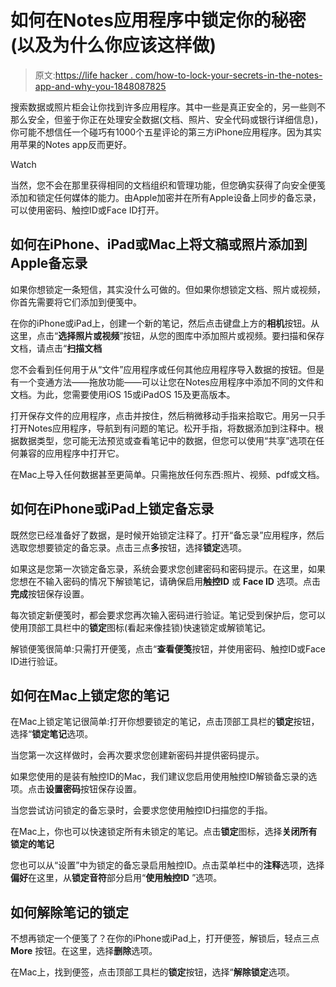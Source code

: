 # 如何在Notes应用程序中锁定你的秘密(以及为什么你应该这样做)

> 原文:[https://life hacker . com/how-to-lock-your-secrets-in-the-notes-app-and-why-you-1848087825](https://lifehacker.com/how-to-lock-your-secrets-in-the-notes-app-and-why-you-1848087825)

搜索数据或照片柜会让你找到许多应用程序。其中一些是真正安全的，另一些则不那么安全，但鉴于你正在处理安全数据(文档、照片、安全代码或银行详细信息)，你可能不想信任一个碰巧有1000个五星评论的第三方iPhone应用程序。因为其实用苹果的Notes app反而更好。

Watch

当然，您不会在那里获得相同的文档组织和管理功能，但您确实获得了向安全便笺添加和锁定任何媒体的能力。由Apple加密并在所有Apple设备上同步的备忘录，可以使用密码、触控ID或Face ID打开。

## 如何在iPhone、iPad或Mac上将文稿或照片添加到Apple备忘录

如果你想锁定一条短信，其实没什么可做的。但如果你想锁定文档、照片或视频，你首先需要将它们添加到便笺中。

在你的iPhone或iPad上，创建一个新的笔记，然后点击键盘上方的**相机**按钮。从这里，点击“**选择照片或视频**”按钮，从您的图库中添加照片或视频。要扫描和保存文档，请点击“**扫描文档**

您不会看到任何用于从“文件”应用程序或任何其他应用程序导入数据的按钮。但是有一个变通方法——拖放功能——可以让您在Notes应用程序中添加不同的文件和文档。为此，您需要使用iOS 15或iPadOS 15及更高版本。

打开保存文件的应用程序，点击并按住，然后稍微移动手指来拾取它。用另一只手打开Notes应用程序，导航到有问题的笔记。松开手指，将数据添加到注释中。根据数据类型，您可能无法预览或查看笔记中的数据，但您可以使用“共享”选项在任何兼容的应用程序中打开它。

在Mac上导入任何数据甚至更简单。只需拖放任何东西:照片、视频、pdf或文档。

## 如何在iPhone或iPad上锁定备忘录

既然您已经准备好了数据，是时候开始锁定注释了。打开“备忘录”应用程序，然后选取您想要锁定的备忘录。点击三点**多**按钮，选择**锁定**选项。

如果这是您第一次锁定备忘录，系统会要求您创建密码和密码提示。在这里，如果您想在不输入密码的情况下解锁笔记，请确保启用**触控ID** 或 **Face ID** 选项。点击**完成**按钮保存设置。

每次锁定新便笺时，都会要求您再次输入密码进行验证。笔记受到保护后，您可以使用顶部工具栏中的**锁定**图标(看起来像挂锁)快速锁定或解锁笔记。

解锁便笺很简单:只需打开便笺，点击“**查看便笺**按钮，并使用密码、触控ID或Face ID进行验证。

## 如何在Mac上锁定您的笔记

在Mac上锁定笔记很简单:打开你想要锁定的笔记，点击顶部工具栏的**锁定**按钮，选择“**锁定笔记**选项。

当您第一次这样做时，会再次要求您创建新密码并提供密码提示。

如果您使用的是装有触控ID的Mac，我们建议您启用使用触控ID解锁备忘录的选项。点击**设置密码**按钮保存设置。

当您尝试访问锁定的备忘录时，会要求您使用触控ID扫描您的手指。

在Mac上，你也可以快速锁定所有未锁定的笔记。点击**锁定**图标，选择**关闭所有锁定的笔记**

您也可以从“设置”中为锁定的备忘录启用触控ID。点击菜单栏中的**注释**选项，选择**偏好**在这里，从**锁定音符**部分启用“**使用触控ID** ”选项。

## 如何解除笔记的锁定

不想再锁定一个便笺了？在你的iPhone或iPad上，打开便签，解锁后，轻点三点 **More** 按钮。在这里，选择**删除**选项。

在Mac上，找到便签，点击顶部工具栏的**锁定**按钮，选择“**解除锁定**选项。